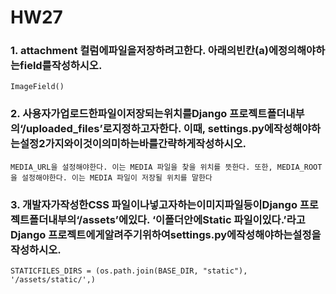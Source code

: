 # HW27

### 1. attachment 컬럼에파일을저장하려고한다. 아래의빈칸(a)에정의해야하는field를작성하시오.

```
ImageField()
```



### 2. 사용자가업로드한파일이저장되는위치를Django 프로젝트폴더내부의‘/uploaded_files’로지정하고자한다. 이때, settings.py에작성해야하는설정2가지와이것이의미하는바를간략하게작성하시오.

```
MEDIA_URL을 설정해야한다. 이는 MEDIA 파일을 찾을 위치를 뜻한다. 또한, MEDIA_ROOT을 설정해야한다. 이는 MEDIA 파일이 저장될 위치를 말한다
```





### 3. 개발자가작성한CSS 파일이나넣고자하는이미지파일등이Django 프로젝트폴더내부의‘/assets’에있다. ‘이폴더안에Static 파일이있다.’라고Django 프로젝트에게알려주기위하여settings.py에작성해야하는설정을작성하시오.

```
STATICFILES_DIRS = (os.path.join(BASE_DIR, "static"), '/assets/static/',)
```


